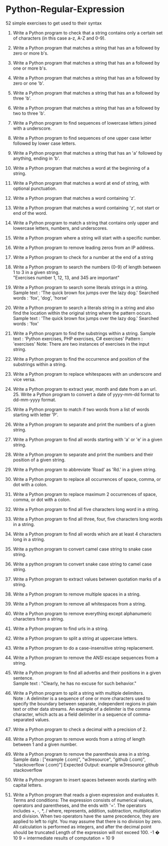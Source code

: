 # Python-Regular-Expression
52 simple exercises to get used to their syntax
1. Write a Python program to check that a string contains only a certain set of characters (in this case a-z, A-Z and 0-9).  
2. Write a Python program that matches a string that has an a followed by zero or more b's.  
3. Write a Python program that matches a string that has an a followed by one or more b's.  
4. Write a Python program that matches a string that has an a followed by zero or one 'b'.  
5. Write a Python program that matches a string that has an a followed by three 'b'.  
6. Write a Python program that matches a string that has an a followed by two to three 'b'.  
7. Write a Python program to find sequences of lowercase letters joined with a underscore.  
8. Write a Python program to find sequences of one upper case letter followed by lower case letters. 
9. Write a Python program that matches a string that has an 'a' followed by anything, ending in 'b'.  
10. Write a Python program that matches a word at the beginning of a string.  
11. Write a Python program that matches a word at end of string, with optional punctuation.  
12. Write a Python program that matches a word containing 'z'.  
13. Write a Python program that matches a word containing 'z', not start or end of the word.  

14. Write a Python program to match a string that contains only upper and lowercase letters, numbers, and underscores.  
15. Write a Python program where a string will start with a specific number.  
16. Write a Python program to remove leading zeros from an IP address.  
17. Write a Python program to check for a number at the end of a string 
18. Write a Python program to search the numbers (0-9) of length between 1 to 3 in a given string.  
"Exercises number 1, 12, 13, and 345 are important"
19. Write a Python program to search some literals strings in a string.  Sample text : 'The quick brown fox jumps over the lazy dog.'
Searched words : 'fox', 'dog', 'horse'
20. Write a Python program to search a literals string in a string and also find the location within the original string where the pattern occurs.  Sample text : 'The quick brown fox jumps over the lazy dog.'
Searched words : 'fox'
21. Write a Python program to find the substrings within a string.  Sample text :
'Python exercises, PHP exercises, C# exercises'
Pattern :
'exercises'
Note: There are two instances of exercises in the input string.
22. Write a Python program to find the occurrence and position of the substrings within a string.  
23. Write a Python program to replace whitespaces with an underscore and vice versa.  

24. Write a Python program to extract year, month and date from a an url.  25. Write a Python program to convert a date of yyyy-mm-dd format to dd-mm-yyyy format. 
26. Write a Python program to match if two words from a list of words starting with letter 'P'. 
27. Write a Python program to separate and print the numbers of a given string.  
28. Write a Python program to find all words starting with 'a' or 'e' in a given string.  
29. Write a Python program to separate and print the numbers and their position of a given string. 
30. Write a Python program to abbreviate 'Road' as 'Rd.' in a given string.  
31. Write a Python program to replace all occurrences of space, comma, or dot with a colon.  
32. Write a Python program to replace maximum 2 occurrences of space, comma, or dot with a colon.  
33. Write a Python program to find all five characters long word in a string. 
34. Write a Python program to find all three, four, five characters long words in a string.  
35. Write a Python program to find all words which are at least 4 characters long in a string.  
36. Write a python program to convert camel case string to snake case string.  
37. Write a python program to convert snake case string to camel case string.  
38. Write a Python program to extract values between quotation marks of a string. 
39. Write a Python program to remove multiple spaces in a string.  
40. Write a Python program to remove all whitespaces from a string.  
41. Write a Python program to remove everything except alphanumeric characters from a string.  
42. Write a Python program to find urls in a string.  
43. Write a Python program to split a string at uppercase letters.  
44. Write a Python program to do a case-insensitive string replacement. 
45. Write a Python program to remove the ANSI escape sequences from a string.  
46. Write a Python program to find all adverbs and their positions in a given sentence.  
Sample text : "Clearly, he has no excuse for such behavior."
47. Write a Python program to split a string with multiple delimiters.  
Note : A delimiter is a sequence of one or more characters used to specify the boundary between separate, independent regions in plain text or other data streams. An example of a delimiter is the comma character, which acts as a field delimiter in a sequence of comma-separated values.
48. Write a Python program to check a decimal with a precision of 2.  
49. Write a Python program to remove words from a string of length between 1 and a given number.  
50. Write a Python program to remove the parenthesis area in a string.  
Sample data : ["example (.com)", "w3resource", "github (.com)", "stackoverflow (.com)"]
Expected Output:
example
w3resource
github
stackoverflow

51. Write a Python program to insert spaces between words starting with capital letters. 

52. Write a Python program that reads a given expression and evaluates it. 
Terms and conditions:
The expression consists of numerical values, operators and parentheses, and the ends with '='.
The operators includes +, -, *, / where, represents, addition, subtraction, multiplication and division.
When two operators have the same precedence, they are applied to left to 
right.
You may assume that there is no division by zero.
All calculation is performed as integers, and after the decimal point should be truncated Length of the expression will not exceed 100.
-1 � 10 9 = intermediate results of computation = 10 9


